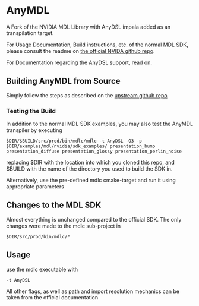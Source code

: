 # AnyMDL

A Fork of the NVIDIA MDL Library with AnyDSL impala added as an transpilation target.

For Usage Documentation, Build instructions, etc. of the normal MDL SDK, please consult the readme  on
[the official NVIDA github repo](https://github.com/NVIDIA/MDL-SDK).

For Documentation regarding the AnyDSL support, read on.



## Building AnyMDL from Source

Simply follow the steps as described on the [upstream github repo](https://github.com/NVIDIA/MDL-SDK)

### Testing the Build

In addition to the normal MDL SDK examples, you may also test the AnyMDL transpiler by
executing

```
$DIR/$BUILD/src/prod/bin/mdlc/mdlc -t AnyDSL -O3 -p $DIR/examples/mdl/nvidia/sdk_examples/ presentation_bump presentation_diffuse presentation_glossy presentation_perlin_noise
```

replacing $DIR with the location into which you cloned this repo, and $BUILD with the name of the directory you used to build the SDK in.

Alternatively, use the pre-defined mdlc cmake-target and run it using appropriate parameters


## Changes to the MDL SDK

Almost everything is unchanged compared to the official SDK. The only changes were made to the mdlc sub-project in
```
$DIR/src/prod/bin/mdlc/*
```

## Usage

use the mdlc executable with 


```
-t AnyDSL
```

All other flags, as well as path and import resolution mechanics can be taken from the official documentation
